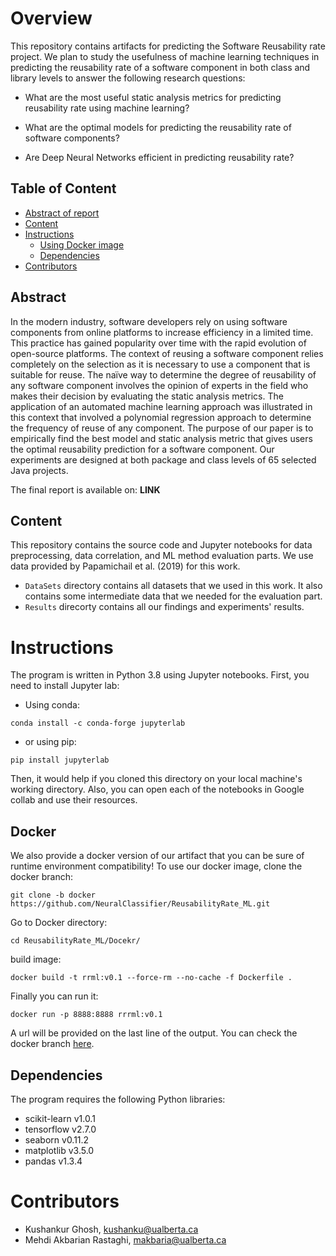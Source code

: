 # Overview
This repository contains artifacts for predicting the Software Reusability rate project. We plan to study the usefulness of machine learning techniques in predicting the reusability rate of a software component in both class and library levels to answer the following research questions:

* What are the most useful static analysis metrics for predicting reusability rate using machine learning?

* What are the optimal models for predicting the reusability rate of software components?

* Are Deep Neural Networks efficient in predicting reusability rate?

## Table of Content
* [Abstract of report](#abstract)
* [Content](#content)
* [Instructions](#instructions)
  * [Using Docker image](#docker)
  * [Dependencies](#dependencies)
* [Contributors](#contributors)

## Abstract
In the modern industry, software developers rely on using software components from online platforms to increase efficiency in a limited time. This practice has gained popularity over time with the rapid evolution of open-source platforms. The context of reusing a software component relies completely on the selection as it is necessary to use a component that is suitable for reuse. The naïve way to determine the degree of reusability of any software component involves the opinion of experts in the field who makes their decision by evaluating the static analysis metrics. The application of an automated machine learning approach was illustrated in this context that involved a polynomial regression approach to determine the frequency of reuse of any component. The purpose of our paper is to empirically find the best model and static analysis metric that gives users the optimal reusability prediction for a software component. Our experiments are designed at both package and class levels of 65 selected Java projects.

The final report is available on: **LINK** 

## Content

This repository contains the source code and Jupyter notebooks for data preprocessing, data correlation, and ML method evaluation parts. We use data provided by  Papamichail et al. (2019) for this work.

* `DataSets` directory contains all datasets that we used in this work. It also contains some intermediate data that we needed for the evaluation part.
* `Results` direcorty contains all our findings and experiments' results.

# Instructions
The program is written in Python 3.8 using Jupyter notebooks. First, you need to install Jupyter lab:
* Using conda:
```
conda install -c conda-forge jupyterlab
```
* or using pip:
```
pip install jupyterlab
```

Then, it would help if you cloned this directory on your local machine's working directory. Also, you can open each of the notebooks in Google collab and use their resources.
## Docker
We also provide a docker version of our artifact that you can be sure of runtime environment compatibility!
To use our docker image, clone the docker branch:
```
git clone -b docker https://github.com/NeuralClassifier/ReusabilityRate_ML.git
```
Go to Docker directory:
```
cd ReusabilityRate_ML/Docekr/
```
build image:
```
docker build -t rrml:v0.1 --force-rm --no-cache -f Dockerfile .
```
Finally you can run it:
```
docker run -p 8888:8888 rrrml:v0.1
```
A url will be provided on the last line of the output. You can check the docker branch [here](https://github.com/NeuralClassifier/ReusabilityRate_ML/tree/docker).


## Dependencies
The program requires the following Python libraries:
* scikit-learn v1.0.1
* tensorflow v2.7.0
* seaborn v0.11.2
* matplotlib v3.5.0
* pandas v1.3.4

# Contributors

* Kushankur Ghosh, [kushanku@ualberta.ca](mailto:kushanku@ualberta.ca)
* Mehdi Akbarian Rastaghi, [makbaria@ualberta.ca](mailto:makbaria@ualberta.ca)
